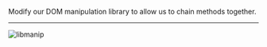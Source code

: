 Modify our DOM manipulation library to allow us to chain methods together.

---

![libmanip](https://user-images.githubusercontent.com/44428775/99982099-77a62700-2daa-11eb-9f10-67ee6fec7021.gif)
